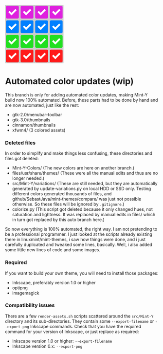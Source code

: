 ![auto branch icon](https://github.com/SebastJava/mint-themes/blob/auto/0-auto-branch-icon.svg)
# Automated color updates (wip)
This branch is only for adding automated color updates, making Mint-Y build now 100% automated. Before, these parts had to be done by hand and are now automated, just like the rest:
  * gtk-2.0/menubar-toolbar
  * gtk-3.0/thumbnails
  * cinnamon/thumbnails
  * xfwm4/ (3 colored assets)

### Deleted files
In order to simplify and make things less confusing, these directories and files got deleted:
  * Mint-Y-Colors/ (The new colors are here on another branch.)
  * files/usr/share/themes/ (These were all the manual edits and thus are no longer needed.)
  * src/Mint-Y/variations/ (These are still needed, but they are automatically generated by update-variations.py on local HDD or SSD only. Testing different colors generated thousands of files, and github/SebastJava/mint-themes/compare/ was just not possible otherwise. So these files will be ignored by `.gitignore`.)
  * colorize.py (This script got deleted because it only changed hues, not saturation and lightness. It was replaced by manual edits in files/ which in turn got replaced by this auto branch here.)

So now everything is 100% automated, the right way. I am not pretending to be a professional programmer. I just looked at the scripts already existing there in linuxmint/mint-themes, i saw how things were done, and i just carefully duplicated and tweaked some lines, basically. Well, i also added some little new lines of code and some images.

### Required
If you want to build your own theme, you will need to install those packages:  
  * Inkscape, preferably version 1.0 or higher  
  * optipng  
  * imagemagick

### Compatibility issues
There are a few `render-assets.sh` scripts scattered around the `src/Mint-Y` directory and its sub-directories. They contain some `--export-filename` or `--export-png` Inkscape commands. Check that you have the required command for your version of Inkscape, or just replace as required:  

  * Inkscape version 1.0 or higher: `--export-filename`  
  * Inkscape version 0.x: `--export-png`
